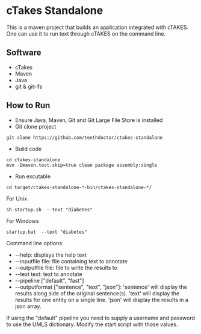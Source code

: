 # cTakes Standalone
This is a maven project that builds an application integrated with cTAKES.  One can use it to run text through cTAKES on the command line.

## Software
* cTakes
* Maven
* Java
* git & git-lfs

## How to Run
* Ensure Java, Maven, Git and Git Large File Store is installed
* Git clone project
```
git clone https://github.com/tenthdoctor/ctakes-standalone
```
* Build code
```
cd ctakes-standalone
mvn -Dmaven.test.skip=true clean package assembly:single
```

* Run excutable
```
cd target/ctakes-standalone-*-bin/ctakes-standalone-*/
```
For Unix
```
sh startup.sh  --text "diabetes"
```
For Windows
```
startup.bat  --text "diabetes"
```

Command line options:
 * --help: displays the help text
 * --inputfile file: file containing text to annotate
 * --outputfile file: file to write the results to
 * --text text: text to annotate
 * --pipeline ["default", "fast"]
 * --outputformat ["sentence", "text", "json"]:  'sentence' will display the results along side of the original sentence(s).  'text' will display the results for one entity on a single line.  'json' will display the results in a json array.   	

If using the "default" pipeline you need to supply a username and password to use the UMLS dictionary.
Modify the start script with those values.
